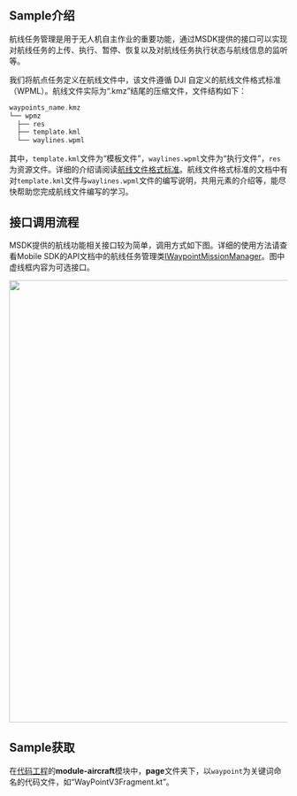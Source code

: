 ## Sample介绍
航线任务管理是用于无人机自主作业的重要功能，通过MSDK提供的接口可以实现对航线任务的上传、执行、暂停、恢复以及对航线任务执行状态与航线信息的监听等。

我们将航点任务定义在航线文件中，该文件遵循 DJI 自定义的航线文件格式标准（WPML）。航线文件实际为“.kmz”结尾的压缩文件，文件结构如下：
```c
waypoints_name.kmz
└── wpmz
  ├── res
  ├── template.kml
  └── waylines.wpml
```
其中，`template.kml`文件为“模板文件”，`waylines.wpml`文件为“执行文件”，`res`为资源文件。详细的介绍请阅读[航线文件格式标准](https://developer.dji.com/doc/cloud-api-tutorial/cn/specification/dji-wpml/overview.html)。航线文件格式标准的文档中有对`template.kml`文件与`waylines.wpml`文件的编写说明，共用元素的介绍等，能尽快帮助您完成航线文件编写的学习。


## 接口调用流程
MSDK提供的航线功能相关接口较为简单，调用方式如下图。详细的使用方法请查看Mobile SDK的API文档中的航线任务管理类[IWaypointMissionManager](https://developer.dji.com/cn/api-reference-v5/android-api/Components/IWaypointMissionManager/IWaypointMissionManager.html)。图中虚线框内容为可选接口。

<div align=center><img src="https://terra-1-g.djicdn.com/71a7d383e71a4fb8887a310eb746b47f/msdk/Documentation/V5.1/waypoint.png" width="800" ></div>


## Sample获取

在[代码工程](https://github.com/dji-sdk/Mobile-SDK-Android-V5)的**module-aircraft**模块中，**page**文件夹下，以`waypoint`为关键词命名的代码文件，如“WayPointV3Fragment.kt”。
